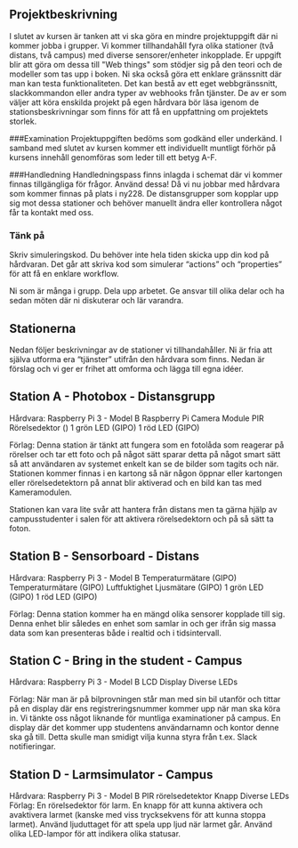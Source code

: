 ## Projektbeskrivning

I slutet av kursen är tanken att vi ska göra en mindre projektuppgift där ni kommer jobba i grupper. Vi kommer tillhandahåll fyra olika stationer (två distans, två campus) med diverse sensorer/enheter inkopplade. Er uppgift blir att göra om dessa till "Web things" som stödjer sig på den teori och de modeller som tas upp i boken. Ni ska också göra ett enklare gränssnitt där man kan testa funktionaliteten. Det kan bestå av ett eget webbgränssnitt, slackkommandon eller andra typer av webhooks från tjänster. De av er som väljer att köra enskilda projekt på egen hårdvara bör läsa igenom de stationsbeskrivningar som finns för att få en uppfattning om projektets storlek.

###Examination
Projektuppgiften bedöms som godkänd eller underkänd. I samband med slutet av kursen kommer ett individuellt muntligt förhör på kursens innehåll genomföras som leder till ett betyg A-F.

###Handledning
Handledningspass finns inlagda i schemat där vi kommer finnas tillgängliga för frågor. Använd dessa! Då vi nu jobbar med hårdvara som kommer finnas på plats i ny228. De distansgrupper som kopplar upp sig mot dessa stationer och behöver manuellt ändra eller kontrollera något får ta kontakt med oss.

### Tänk på
Skriv simuleringskod. Du behöver inte hela tiden skicka upp din kod på hårdvaran. Det går att skriva kod som simulerar “actions” och “properties” för att få en enklare workflow.

Ni som är många i grupp. Dela upp arbetet. Ge ansvar till olika delar och ha sedan möten där ni diskuterar och lär varandra.

## Stationerna
Nedan följer beskrivningar av de stationer vi tillhandahåller. Ni är fria att själva utforma era “tjänster” utifrån den hårdvara som finns. Nedan är förslag och vi ger er frihet att omforma och lägga till egna idéer.

## Station A - Photobox - Distansgrupp
Hårdvara:
Raspberry Pi 3 - Model B
Raspberry Pi Camera Module
PIR Rörelsedektor ()
1 grön LED (GIPO)
1 röd LED (GIPO)

Förlag: Denna station är tänkt att fungera som en fotolåda som reagerar på rörelser och tar ett foto och på något sätt sparar detta på något smart sätt så att användaren av systemet enkelt kan se de bilder som tagits och när. Stationen kommer finnas i en kartong så när någon öppnar eller kartongen eller rörelsedetektorn på annat blir aktiverad och en bild kan tas med Kameramodulen.

Stationen kan vara lite svår att hantera från distans men ta gärna hjälp av campusstudenter i salen för att aktivera rörelsedektorn och på så sätt ta foton.

## Station B - Sensorboard - Distans
Hårdvara:
Raspberry Pi 3 - Model B
Temperaturmätare (GIPO)
Temperaturmätare (GIPO)
Luftfuktighet
Ljusmätare (GIPO)
1 grön LED (GIPO)
1 röd LED (GIPO)

Förlag: Denna station kommer ha en mängd olika sensorer kopplade till sig. Denna enhet blir således en enhet som samlar in och ger ifrån sig massa data som kan presenteras både i realtid och i tidsintervall.

## Station C - Bring in the student - Campus

Hårdvara:
Raspberry Pi 3 - Model B
LCD Display
Diverse LEDs

Förlag: När man är på bilprovningen står man med sin bil utanför och tittar på en display där ens registreringsnummer kommer upp när man ska köra in. Vi tänkte oss något liknande för muntliga examinationer på campus. En display där det kommer upp studentens användarnamn och kontor denne ska gå till. Detta skulle man smidigt vilja kunna styra från t.ex. Slack notifieringar.

## Station D - Larmsimulator - Campus
Hårdvara:
Raspberry Pi 3 - Model B
PIR rörelsedetektor
Knapp
Diverse LEDs
Förlag: En rörelsedektor för larm. En knapp för att kunna aktivera och avaktivera larmet (kanske med viss trycksekvens för att kunna stoppa larmet). Använd ljuduttaget för att spela upp ljud när larmet går. Använd olika LED-lampor för att indikera olika statusar.
